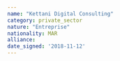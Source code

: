 ```yaml
---
name: "Kettani Digital Consulting"
category: private_sector
nature: "Entreprise"
nationality: MAR
alliance: 
date_signed: '2018-11-12'
---
```

    